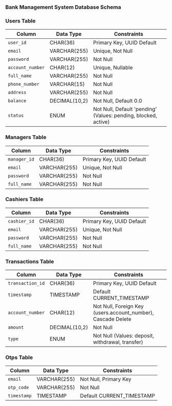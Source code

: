 ### Bank Management System Database Schema

### Users Table

| Column          | Data Type        | Constraints                                    |
|----------------|----------------|-----------------------------------------------|
| `user_id`      | CHAR(36)        | Primary Key, UUID Default                     |
| `email`        | VARCHAR(255)    | Unique, Not Null                             |
| `password`     | VARCHAR(255)    | Not Null                                     |
| `account_number` | CHAR(12)       | Unique, Nullable                             |
| `full_name`    | VARCHAR(255)    | Not Null                                     |
| `phone_number` | VARCHAR(15)     | Not Null                                     |
| `address`      | VARCHAR(255)    | Not Null                                     |
| `balance`      | DECIMAL(10,2)   | Not Null, Default 0.0                        |
| `status`       | ENUM            | Not Null, Default 'pending' (Values: pending, blocked, active) |

### Managers Table

| Column         | Data Type        | Constraints                                    |
|---------------|----------------|-----------------------------------------------|
| `manager_id`  | CHAR(36)        | Primary Key, UUID Default                     |
| `email`       | VARCHAR(255)    | Unique, Not Null                             |
| `password`    | VARCHAR(255)    | Not Null                                     |
| `full_name`   | VARCHAR(255)    | Not Null                                     |

### Cashiers Table

| Column        | Data Type        | Constraints                                    |
|--------------|----------------|-----------------------------------------------|
| `cashier_id` | CHAR(36)        | Primary Key, UUID Default                     |
| `email`      | VARCHAR(255)    | Unique, Not Null                             |
| `password`   | VARCHAR(255)    | Not Null                                     |
| `full_name`  | VARCHAR(255)    | Not Null                                     |

### Transactions Table

| Column          | Data Type        | Constraints                                    |
|----------------|----------------|-----------------------------------------------|
| `transaction_id` | CHAR(36)        | Primary Key, UUID Default                     |
| `timestamp`    | TIMESTAMP       | Default CURRENT_TIMESTAMP                     |
| `account_number` | CHAR(12)       | Not Null, Foreign Key (users.account_number), Cascade Delete |
| `amount`       | DECIMAL(10,2)   | Not Null                                     |
| `type`         | ENUM            | Not Null (Values: deposit, withdrawal, transfer) |

### Otps Table
| Column     | Data Type      | Constraints                          |  
|------------|--------------|-------------------------------------|  
| `email`    | VARCHAR(255) | Not Null, Primary Key               |  
| `otp_code` | VARCHAR(255) | Not Null                            |  
| `timestamp` | TIMESTAMP   | Default CURRENT_TIMESTAMP           | 
